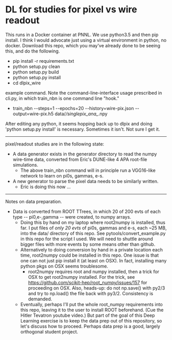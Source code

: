 # DL for studies for pixel vs wire readout

This runs in a Docker container at PNNL. We use python3.5 and then pip install.
I think I would advocate just using a virtual environment in python, no docker.
Download this repo, which you may've already done to be seeing this, and do the following.

* pip install -r requirements.txt
* python setup.py clean
* python setup.py build
* python setup.py install
* cd dlpix_wire

example command. Note the command-line-interface usage prescribed in cli.py, in which train_nbn is one command line "hook."
* train_nbn --steps=1 --epochs=20 --history=wire-pix.json --output=wire-pix.h5 data/*/singlepix_ana_*.npy

After editing any python, it seems hopping back up to dlpix and doing 'python setup.py install' is necessary. Sometimes it isn't.  Not sure I get it.

************************************************************************************************************************

 pixel/readout studies are in the following state:

* A data generator exists in the generator directory to read the numpy wire-time data, converted from Eric's DUNE-like 4 APA root-file simulations.
    * The above train_nbn command will in principle run a VGG16-like network to learn on pi0s, gammas, e-s.
* A new generator to parse the pixel data needs to be similarly written.
    * Eric is doing this now ...


************************************************************************************************************************

Notes on data preparation.

* Data is converted from ROOT TTrees, in which 20 of 200 evts of each type -- pi0,e-,gamma -- were created, to numpy arrays.
    * Doing this by hand on my laptop where root2numpy is installed, thus far. I put files of *only 20 evts* of pi0s, gammas and e-s, each ~25 MB, into the data/ directory of this repo.  See pytools/convert_example.py in this repo for the script I used. We will need to shuttle around bigger files with more events by some means other than github.
    * Alternatively to doing conversion by hand in a private location each time, root2numpy  could be installed in this repo. One issue is that one can not just pip install it (at least on OSX). In fact, installing many python pkgs on OSX seems troublesome.
    	* root2numpy requires root and numpy installed, then a trick for OSX to get root2numpy installed. For the trick, see https://github.com/scikit-hep/root_numpy/issues/157 for  proceeding on OSX. Also, heads-up: do not np.save() with py2/3 and try to np.load() the file back with py3/2. Consistency is demanded.
	* Eventually, perhaps I'll put the whole root_numpy requirements into this repo, leaving it to the user to install ROOT beforehand. (Cue the Hitler Tevatron youtube video.) But part of the goal of this Deep Learning exercise is to keep the data prep out of this repository, so let's discuss how to proceed. Perhaps data prep is a good, largely orthogonal student project.

	    
